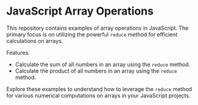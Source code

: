 # JavaScript Array Operations

This repository contains examples of array operations in JavaScript. The primary focus is on utilizing the powerful `reduce` method for efficient calculations on arrays.

Features:
- Calculate the sum of all numbers in an array using the `reduce` method.
- Calculate the product of all numbers in an array using the `reduce` method.

Explore these examples to understand how to leverage the `reduce` method for various numerical computations on arrays in your JavaScript projects.
